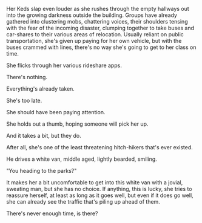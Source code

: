 Her Keds slap even louder as she rushes through the empty hallways out into the growing darkness outside the building. Groups have already gathered into clustering mobs, chattering voices, their shoulders tensing with the fear of the incoming disaster, clumping together to take buses and car-shares to their various areas of relocation. Usually reliant on public transportation, she's given up paying for her own vehicle, but with the buses crammed with lines, there's no way she's going to get to her class on time.

She flicks through her various rideshare apps.

There's nothing.

Everything's already taken.

She's too late.

She should have been paying attention.

She holds out a thumb, hoping someone will pick her up.

And it takes a bit, but they do.

After all, she's one of the least threatening hitch-hikers that's ever existed.

He drives a white van, middle aged, lightly bearded, smiling.

"You heading to the parks?"

It makes her a bit uncomfortable to get into this white van with a jovial, sweating man, but she has no choice. If anything, this is lucky, she tries to reassure herself, at least as long as it goes well, but even if it does go well, she can already see the traffic that's piling up ahead of them.

There's never enough time, is there?